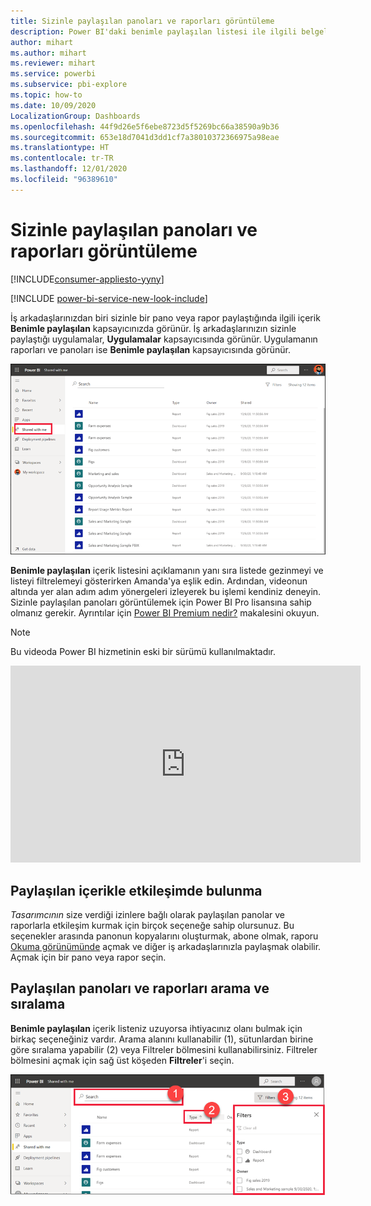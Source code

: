 ```yaml
---
title: Sizinle paylaşılan panoları ve raporları görüntüleme
description: Power BI'daki benimle paylaşılan listesi ile ilgili belgeler
author: mihart
ms.author: mihart
ms.reviewer: mihart
ms.service: powerbi
ms.subservice: pbi-explore
ms.topic: how-to
ms.date: 10/09/2020
LocalizationGroup: Dashboards
ms.openlocfilehash: 44f9d26e5f6ebe8723d5f5269bc66a38590a9b36
ms.sourcegitcommit: 653e18d7041d3dd1cf7a38010372366975a98eae
ms.translationtype: HT
ms.contentlocale: tr-TR
ms.lasthandoff: 12/01/2020
ms.locfileid: "96389610"
---
```

# <a name="display-the-dashboards-and-reports-that-have-been-shared-with-me"></a>Sizinle paylaşılan panoları ve raporları görüntüleme

[!INCLUDE[consumer-appliesto-yyny](../includes/consumer-appliesto-yyny.md)]

[!INCLUDE [power-bi-service-new-look-include](../includes/power-bi-service-new-look-include.md)]

İş arkadaşlarınızdan biri sizinle bir pano veya rapor paylaştığında ilgili içerik **Benimle paylaşılan** kapsayıcınızda görünür. İş arkadaşlarınızın sizinle paylaştığı uygulamalar, **Uygulamalar** kapsayıcısında görünür. Uygulamanın raporları ve panoları ise **Benimle paylaşılan** kapsayıcısında görünür.   

![Paylaş simgesi](./media/end-user-shared-with-me/power-bi-shared-with-me.png)

**Benimle paylaşılan** içerik listesini açıklamanın yanı sıra listede gezinmeyi ve listeyi filtrelemeyi gösterirken Amanda'ya eşlik edin. Ardından, videonun altında yer alan adım adım yönergeleri izleyerek bu işlemi kendiniz deneyin. Sizinle paylaşılan panoları görüntülemek için Power BI Pro lisansına sahip olmanız gerekir. Ayrıntılar için [Power BI Premium nedir?](../admin/service-premium-what-is.md) makalesini okuyun.
    

> [!NOTE]
> Bu videoda Power BI hizmetinin eski bir sürümü kullanılmaktadır.
    

<iframe width="560" height="315" src="https://www.youtube.com/embed/G26dr2PsEpk" frameborder="0" allowfullscreen></iframe>

## <a name="interact-with-shared-content"></a>Paylaşılan içerikle etkileşimde bulunma

*Tasarımcının* size verdiği izinlere bağlı olarak paylaşılan panolar ve raporlarla etkileşim kurmak için birçok seçeneğe sahip olursunuz. Bu seçenekler arasında panonun kopyalarını oluşturmak, abone olmak, raporu [Okuma görünümünde](end-user-reading-view.md) açmak ve diğer iş arkadaşlarınızla paylaşmak olabilir. Açmak için bir pano veya rapor seçin.


## <a name="search-and-sort-shared-dashboards-and-reports"></a>Paylaşılan panoları ve raporları arama ve sıralama
**Benimle paylaşılan** içerik listeniz uzuyorsa ihtiyacınız olanı bulmak için birkaç seçeneğiniz vardır. Arama alanını kullanabilir (1), sütunlardan birine göre sıralama yapabilir (2) veya Filtreler bölmesini kullanabilirsiniz. Filtreler bölmesini açmak için sağ üst köşeden **Filtreler**'i seçin.    

![Pano Sahibi ve Arama](./media/end-user-shared-with-me/power-bi-filter.png)
